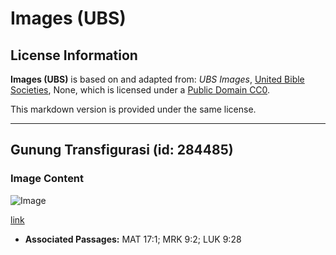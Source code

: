 # Images (UBS)

## License Information

**Images (UBS)** is based on and adapted from: _UBS Images_, [United Bible Societies](https://unitedbiblesocieties.org/), None, which is licensed under a [Public Domain CC0](https://creativecommons.org/public-domain/cc0/).

This markdown version is provided under the same license.



--------------------------------

## Gunung Transfigurasi (id: 284485)

### Image Content

![Image](https://cdn.aquifer.bible/aquifer-content/resources/Media/WEB-0653_mount_of_transfiguration.jpg)

[link](https://cdn.aquifer.bible/aquifer-content/resources/Media/WEB-0653_mount_of_transfiguration.jpg)

* **Associated Passages:** MAT 17:1; MRK 9:2; LUK 9:28

